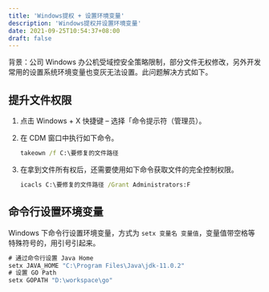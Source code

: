 ```yaml
---
title: 'Windows提权 + 设置环境变量'
description: 'Windows提权并设置环境变量'
date: 2021-09-25T10:54:37+08:00
draft: false
---
```


背景：公司 Windows 办公机受域控安全策略限制，部分文件无权修改，另外开发常用的设置系统环境变量也变灰无法设置。此问题解决方式如下。

## 提升文件权限

1. 点击 Windows + X 快捷键 – 选择「命令提示符（管理员）。

2. 在 CDM 窗口中执行如下命令。

   ```cmd
   takeown /f C:\要修复的文件路径
   ```

3. 在拿到文件所有权后，还需要使用如下命令获取文件的完全控制权限。

   ```cmd
   icacls C:\要修复的文件路径 /Grant Administrators:F
   ```

## 命令行设置环境变量

Windows 下命令行设置环境变量，方式为 `setx 变量名 变量值`，变量值带空格等特殊符号的，用引号引起来。

```cmd
# 通过命令行设置 Java Home
setx JAVA_HOME "C:\Program Files\Java\jdk-11.0.2"
# 设置 GO Path
setx GOPATH "D:\workspace\go"
```
